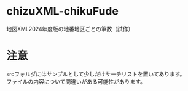 # chizuXML-chikuFude
地図XML2024年度版の地番地区ごとの筆数（試作）


# 注意
srcフォルダにはサンプルとして少しだけサーチリストを置いてあります。  
ファイルの内容について間違いがある可能性があります。
